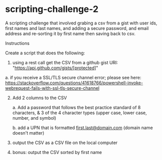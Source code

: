 # scripting-challenge-2
A scripting challenge that involved grabing a csv from a gist with user ids, first names and last names, and adding a secure password, and email address and re-sorting it by first name then saving back to csv.


Instructions

Create a script that does the following:

 

1. using a rest call get the CSV from a github gist URI: "https://api.github.com/gists/[protected]"

a. if you receive a SSL/TLS secure channel error; please see here: https://stackoverflow.com/questions/41618766/powershell-invoke-webrequest-fails-with-ssl-tls-secure-channel

2. Add 2 columns to the CSV

    a. Add a password that follows the best practice standard of 8 characters, & 3 of the 4 character types (upper case, lower case, number, and symbol)

    b. add a UPN that is formatted first.last@domain.com (domain name doesn't matter)

3. output the CSV as a CSV file on the local computer

4. bonus: output the CSV sorted by first name
